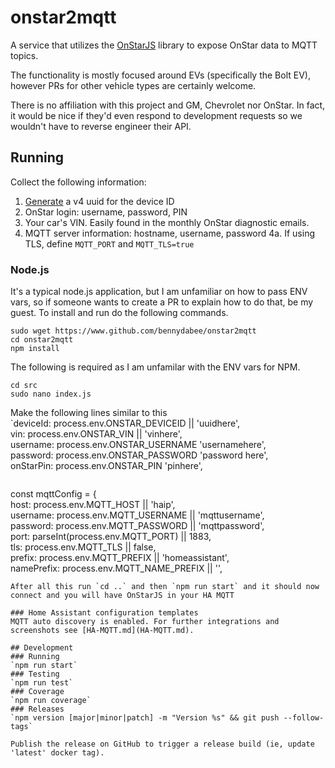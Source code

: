 # onstar2mqtt
A service that utilizes the [OnStarJS](https://github.com/samrum/OnStarJS) library to expose OnStar data to MQTT topics.

The functionality is mostly focused around EVs (specifically the Bolt EV), however PRs for other vehicle types are certainly welcome.

There is no affiliation with this project and GM, Chevrolet nor OnStar. In fact, it would be nice if they'd even respond to development requests so we wouldn't have to reverse engineer their API.

## Running
Collect the following information:
1. [Generate](https://www.uuidgenerator.net/version4) a v4 uuid for the device ID
2. OnStar login: username, password, PIN
3. Your car's VIN. Easily found in the monthly OnStar diagnostic emails.
4. MQTT server information: hostname, username, password
    4a. If using TLS, define `MQTT_PORT` and `MQTT_TLS=true`


### Node.js
It's a typical node.js application, but I am unfamiliar on how to pass ENV vars, so if someone wants to create a PR to explain how to do that, be my guest. 
To install and run do the following commands.  
```  
sudo wget https://www.github.com/bennydabee/onstar2mqtt  
cd onstar2mqtt  
npm install  
```  
The following is required as I am unfamilar with the ENV vars for NPM.  
```  
cd src  
sudo nano index.js  
```  
Make the following lines similar to this  
`deviceId: process.env.ONSTAR_DEVICEID || 'uuidhere',  
vin: process.env.ONSTAR_VIN || 'vinhere',  
username: process.env.ONSTAR_USERNAME 'usernamehere',  
password: process.env.ONSTAR_PASSWORD 'password here',  
onStarPin: process.env.ONSTAR_PIN 'pinhere',  
```  
```  
const mqttConfig = {  
host: process.env.MQTT_HOST || 'haip',  
username: process.env.MQTT_USERNAME || 'mqttusername',  
password: process.env.MQTT_PASSWORD || 'mqttpassword',  
port: parseInt(process.env.MQTT_PORT) || 1883,  
tls: process.env.MQTT_TLS || false,  
prefix: process.env.MQTT_PREFIX || 'homeassistant',  
namePrefix: process.env.MQTT_NAME_PREFIX || '',  
```  
After all this run `cd ..` and then `npm run start` and it should now connect and you will have OnStarJS in your HA MQTT  

### Home Assistant configuration templates
MQTT auto discovery is enabled. For further integrations and screenshots see [HA-MQTT.md](HA-MQTT.md).

## Development
### Running
`npm run start`
### Testing
`npm run test`
### Coverage
`npm run coverage`
### Releases
`npm version [major|minor|patch] -m "Version %s" && git push --follow-tags`

Publish the release on GitHub to trigger a release build (ie, update 'latest' docker tag).
